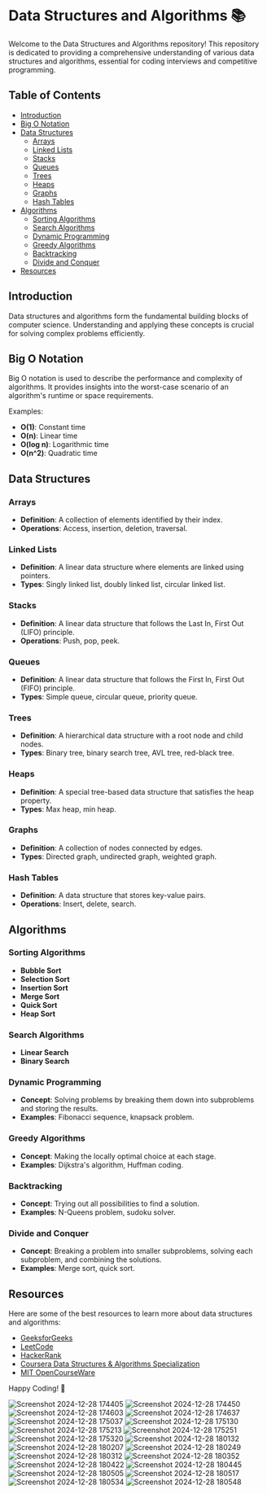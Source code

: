 # Data Structures and Algorithms 📚

Welcome to the Data Structures and Algorithms repository! This repository is dedicated to providing a comprehensive understanding of various data structures and algorithms, essential for coding interviews and competitive programming.

## Table of Contents
- [Introduction](#introduction)
- [Big O Notation](#big-o-notation)
- [Data Structures](#data-structures)
  - [Arrays](#arrays)
  - [Linked Lists](#linked-lists)
  - [Stacks](#stacks)
  - [Queues](#queues)
  - [Trees](#trees)
  - [Heaps](#heaps)
  - [Graphs](#graphs)
  - [Hash Tables](#hash-tables)
- [Algorithms](#algorithms)
  - [Sorting Algorithms](#sorting-algorithms)
  - [Search Algorithms](#search-algorithms)
  - [Dynamic Programming](#dynamic-programming)
  - [Greedy Algorithms](#greedy-algorithms)
  - [Backtracking](#backtracking)
  - [Divide and Conquer](#divide-and-conquer)
- [Resources](#resources)

## Introduction
Data structures and algorithms form the fundamental building blocks of computer science. Understanding and applying these concepts is crucial for solving complex problems efficiently.

## Big O Notation
Big O notation is used to describe the performance and complexity of algorithms. It provides insights into the worst-case scenario of an algorithm's runtime or space requirements.

Examples:
- **O(1)**: Constant time
- **O(n)**: Linear time
- **O(log n)**: Logarithmic time
- **O(n^2)**: Quadratic time

## Data Structures
### Arrays
- **Definition**: A collection of elements identified by their index.
- **Operations**: Access, insertion, deletion, traversal.

### Linked Lists
- **Definition**: A linear data structure where elements are linked using pointers.
- **Types**: Singly linked list, doubly linked list, circular linked list.

### Stacks
- **Definition**: A linear data structure that follows the Last In, First Out (LIFO) principle.
- **Operations**: Push, pop, peek.

### Queues
- **Definition**: A linear data structure that follows the First In, First Out (FIFO) principle.
- **Types**: Simple queue, circular queue, priority queue.

### Trees
- **Definition**: A hierarchical data structure with a root node and child nodes.
- **Types**: Binary tree, binary search tree, AVL tree, red-black tree.

### Heaps
- **Definition**: A special tree-based data structure that satisfies the heap property.
- **Types**: Max heap, min heap.

### Graphs
- **Definition**: A collection of nodes connected by edges.
- **Types**: Directed graph, undirected graph, weighted graph.

### Hash Tables
- **Definition**: A data structure that stores key-value pairs.
- **Operations**: Insert, delete, search.

## Algorithms
### Sorting Algorithms
- **Bubble Sort**
- **Selection Sort**
- **Insertion Sort**
- **Merge Sort**
- **Quick Sort**
- **Heap Sort**

### Search Algorithms
- **Linear Search**
- **Binary Search**

### Dynamic Programming
- **Concept**: Solving problems by breaking them down into subproblems and storing the results.
- **Examples**: Fibonacci sequence, knapsack problem.

### Greedy Algorithms
- **Concept**: Making the locally optimal choice at each stage.
- **Examples**: Dijkstra's algorithm, Huffman coding.

### Backtracking
- **Concept**: Trying out all possibilities to find a solution.
- **Examples**: N-Queens problem, sudoku solver.

### Divide and Conquer
- **Concept**: Breaking a problem into smaller subproblems, solving each subproblem, and combining the solutions.
- **Examples**: Merge sort, quick sort.

## Resources
Here are some of the best resources to learn more about data structures and algorithms:
- [GeeksforGeeks](https://www.geeksforgeeks.org/data-structures/)
- [LeetCode](https://leetcode.com/)
- [HackerRank](https://www.hackerrank.com/)
- [Coursera Data Structures & Algorithms Specialization](https://www.coursera.org/specializations/data-structures-algorithms)
- [MIT OpenCourseWare](https://ocw.mit.edu/courses/electrical-engineering-and-computer-science/6-006-introduction-to-algorithms-fall-2011/)

Happy Coding! 🌟

![Screenshot 2024-12-28 174405](https://github.com/user-attachments/assets/15518b4b-72db-48f0-9532-535a99bb2b52)
![Screenshot 2024-12-28 174450](https://github.com/user-attachments/assets/e980d01a-c159-44a4-a5cd-0b0b3e447e60)
![Screenshot 2024-12-28 174603](https://github.com/user-attachments/assets/d98cdc20-dcbe-4841-aff3-8e98a467d573)
![Screenshot 2024-12-28 174637](https://github.com/user-attachments/assets/88cb7188-d20b-400c-b0bc-a020299be62a)
![Screenshot 2024-12-28 175037](https://github.com/user-attachments/assets/0169ce32-6a4c-4b81-9a42-69c417f03c38)
![Screenshot 2024-12-28 175130](https://github.com/user-attachments/assets/6fcde6d1-5540-4041-9285-4d10309529c2)
![Screenshot 2024-12-28 175213](https://github.com/user-attachments/assets/e8925716-83cb-4c79-9bfe-616bc0148815)
![Screenshot 2024-12-28 175251](https://github.com/user-attachments/assets/1fc6f451-f3fe-4eb2-a287-e621482b96ec)
![Screenshot 2024-12-28 175320](https://github.com/user-attachments/assets/45065112-2a89-421d-a40e-bb62bb108065)
![Screenshot 2024-12-28 180132](https://github.com/user-attachments/assets/c3c0ec2d-c3f1-4f3a-8065-7e3a2574d748)
![Screenshot 2024-12-28 180207](https://github.com/user-attachments/assets/a8c5b939-cae1-4d42-81f9-7271b927f5c6)
![Screenshot 2024-12-28 180249](https://github.com/user-attachments/assets/fd4d21f8-42db-470a-9007-acbcd671ca1e)
![Screenshot 2024-12-28 180312](https://github.com/user-attachments/assets/cccfcfa3-9156-4ef4-a239-5b94c1598651)
![Screenshot 2024-12-28 180352](https://github.com/user-attachments/assets/31cd6116-3c52-43cc-8079-3f7b22d854eb)
![Screenshot 2024-12-28 180422](https://github.com/user-attachments/assets/8274c0f8-e439-4599-8857-85a0a987dc81)
![Screenshot 2024-12-28 180445](https://github.com/user-attachments/assets/c32bc535-567a-4722-814d-017224153115)
![Screenshot 2024-12-28 180505](https://github.com/user-attachments/assets/658bc94f-fddb-4082-b126-1eaf142d729e)
![Screenshot 2024-12-28 180517](https://github.com/user-attachments/assets/73815d29-8d57-4f67-8b6f-cb624b5848dc)
![Screenshot 2024-12-28 180534](https://github.com/user-attachments/assets/298d9b37-5c5d-4cc2-80c1-607ed64345a9)
![Screenshot 2024-12-28 180548](https://github.com/user-attachments/assets/b4adce14-0219-4ea6-b127-ec39b5dbad9a)

